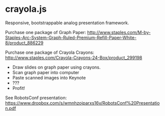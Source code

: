 crayola.js
==========

Responsive, bootstrappable analog presentation framework.

Purchase one package of Graph Paper: http://www.staples.com/M-by-Staples-Arc-System-Graph-Ruled-Premium-Refill-Paper-White-8/product_886229

Purchase one package of Crayola Crayons: http://www.staples.com/Crayola-Crayons-24-Box/product_299198

- Draw slides on graph paper using crayons.
- Scan graph paper into computer
- Paste scanned images into Keynote
- ???
- Profit!


See RobotsConf presentation: https://www.dropbox.com/s/wmnhzojparxs16v/RobotsConf%20Presentation.pdf

